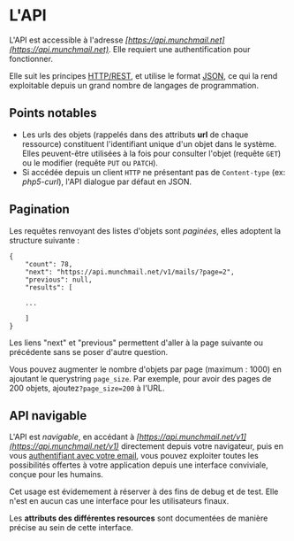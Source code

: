 L'API
=====

L'API est accessible à l'adresse *[https://api.munchmail.net](https://api.munchmail.net)*. Elle
requiert une authentification pour fonctionner.

Elle suit les principes
[HTTP/REST](http://fr.wikipedia.org/wiki/Representational_State_Transfer), et utilise
le format [JSON](http://fr.wikipedia.org/wiki/JavaScript_Object_Notation), ce
qui la rend exploitable depuis un grand nombre de langages de programmation.

Points notables
----------------

* Les urls des objets (rappelés dans des attributs **url** de chaque ressource)
  constituent l'identifiant unique d'un objet dans le système. Elles
  peuvent-être utilisées à la fois pour consulter l'objet (requête `GET`) ou le
  modifier (requête `PUT` ou `PATCH`).
* Si accédée depuis un client `HTTP` ne présentant pas de `Content-type` (ex:
  *php5-curl*), l'API dialogue par défaut en JSON.


Pagination
-----------

Les requêtes renvoyant des listes d'objets sont *paginées*, elles adoptent la structure suivante :


    {
        "count": 78,
        "next": "https://api.munchmail.net/v1/mails/?page=2",
        "previous": null,
        "results": [

        ...

        ]
    }

Les liens "next" et "previous" permettent d'aller à la page suivante ou
précédente sans se poser d'autre question.

Vous pouvez augmenter le nombre d'objets par page (maximum : 1000) en ajoutant le
querystring `page_size`. Par exemple, pour avoir des pages de 200 objets,
ajoutez`?page_size=200` à l'URL.


API navigable
---------------

L'API est *navigable*, en accédant à
*[https://api.munchmail.net/v1](https://api.munchmail.net/v1)*
directement depuis votre navigateur, puis en vous
[authentifiant avec votre email](../auth/#par-session-pour-testsdebug), vous
pouvez exploiter toutes les possibilités offertes à votre application depuis une
interface conviviale, conçue pour les humains.

Cet usage est évidemement à réserver à des fins de debug et de test. Elle n'est
en aucun cas une interface pour les utilisateurs finaux.

Les **attributs des différentes resources** sont documentées de manière
précise au sein de cette interface.
